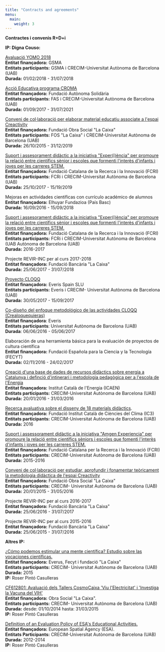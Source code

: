```yaml
---
title: "Contracts and agreements"
menu:
  main:
    weight: 3
---
```

**Contractes i convenis R+D+i**

**IP: Digna Couso:**

[Avaluació YOMO 2018](http://crecim.cat/avaluacio-yomo-2018/)\
**Entitat finançadora:** GSMA\
**Entitats participants:** GSMA i CRECIM-Universitat Autònoma de
Barcelona (UAB)\
**Durada:** 01/02/2018 - 31/07/2018

[Acció Educativa programa CROMA](http://crecim.cat/croma-2-0/)\
**Entitat finançadora:** Fundació Autònoma Solidària\
**Entitats participants:** FAS i CRECIM-Universitat Autònoma de
Barcelona (UAB)\
**Durada:** 01/09/2017 - 31/07/2021

[Conveni de col·laboració per elaborar material educatiu associate a
l\'espai Creactivity](http://crecim.cat/creactivity-2-0/)\
**Entitat finançadora:** Fundació Obra Social \"La Caixa\"\
**Entitats participants:** FOS \"La Caixa\" i CRECIM-Universitat
Autònoma de Barcelona (UAB)\
**Durada:** 26/10/2015 - 31/12/2019

[Suport i assesorament didàctic a la iniciativa \"Exper(i)ència\" per
promoure la relació entre científics sènior i escoles que formenti
l\'interès d\'infants i joves per les carreres
STEM.](http://crecim.cat/suport-i-assesorament-didactic-a-la-iniciativa-experiencia-per-promoure-la-relacio-entre-cientifics-seniors-i-escoles-que-fomenti-interes-dinfants-i-joves-per-les-carreres-s-3/)\
**Entitat finançadora:** Fundació Catalana de la Recerca i la Innovació
(FCRI)\
**Entitats participants:** FCRi i CRECIM-Universitat Autònoma de
Barcelona (UAB)\
**Durada:** 25/10/2017 - 15/19/2019

Mejoras en actividades científicas con currículo académico de alumnos\
**Entitat finançadora:** Elhuyar Fundazioa (País Basc)\
**Durada:** 16/09/2016 - 15/09/2018

[Suport i assesorament didàctic a la iniciativa \"Exper(i)ència\" per
promoure la relació entre científics sènior i escoles que formenti
l\'interès d\'infants i joves per les carreres
STEM.](http://crecim.cat/experiencia/suport-i-assesorament-didactic-a-al-iniciativa-experiencia-per-romoure-la-relacio-entre-cientifics-seniors-i-escoles-que-fomenti-interes-dinfants-i-joves-per-les-carreres-stem/)\
**Entitat finançadora:** Fundació Catalana de la Recerca i la Innovació
(FCRI)\
**Entitats participants:** FCRi i CRECIM-Universitat Autònoma de
Barcelona (UAB Autònoma de Barcelona (UAB)\
**Durada:** 2016-2017

Projecte REVIR-INC per al curs 2017-2018\
**Entitat finançadora:** Fundació Bancària \"La Caixa\"\
**Durada:** 25/06/2017 - 31/07/2018

[Proyecto
CLOQQ](http://crecim.cat/fundamentacion-teorica-de-la-plataforma-cloqq/)\
**Entitat finançadora:** Everis Spain SLU\
**Entitats participants:** Everis i CRECIM- Universitat Autònoma de
Barcelona (UAB)\
**Durada:** 30/05/2017 - 15/09/2017

[Co-diseño del enfoque metodológico de las actividades CLOQQ
(Crealoquequieras)](http://crecim.cat/experiencia/co-diseno-del-enfoque-metodologico-de-las-actividades-cloqq/)\
**Entitat finançadora**: Everis\
**Entitats participants**: Universitat Autònoma de Barcelona (UAB)\
**Durada**: 06/06/2016 - 05/06/2017

Elaboración de una herramienta básica para la evaluación de proyectos de
cultura científica\
**Entitat finançadora:** Fundació Española para la Ciencia y la
Tecnología (FECYT)\
**Durada:** 02/11/2016 - 24/02/2017

[Creació d\'una base de dades de recursos didàctics sobre energia a
Catalunya i definció d\'intinerari i metodologia pedagògica per a
l\'escola de l\'Energia](http://crecim.cat/experiencia/icaen-fase1/)\
**Entitat finançadora:** Institut Català de l\'Energia (ICAEN)\
**Entitats participants:** CRECIM-Universitat Autònoma de Barcelona
(UAB)\
**Durada:** 20/01/2016 - 31/03/2016

[Recerca avaluativa sobre el disseny de 18 materials
didàctics](http://crecim.cat/experiencia/recerca-avaluativa-sobre-el-disseny-de-18-materials-didactics/).\
**Entitat finançadora:** Fundació Institut Català de Ciències del Clima
(IC3)\
**Entitats participants:** CRECIM-Universitat Autònoma de Barcelona
(UAB)\
**Durada:** 2016

[Suport i assessorament didàctic a la iniciativa \"Amgen Experiencia\"
per promoure la relació entre científics sèniors i escoles que fomenti
l\'interès d\'infants i joves per les carreres
STEM.](http://crecim.cat/experiencia/amgen-experiencia/)\
**Entitat finançadora:** Fundació Catalana per la Recerca i la Innovació
(FCRI)\
**Entitats participants:** CRECIM-Universitat Autònoma de Barcelona
(UAB)\
**Durada:** 2015-2016

[Conveni de col·laboració per estudiar, aprofundir i fonamentar
teòricament la metodologia didàctica de l\'espai
Creactivity](http://crecim.cat/experiencia/creactivity-1/)\
**Entitat finançadora:** Fundació Obra Social \"La Caixa\"\
**Entitats participants:** CRECIM- Universitat Autònoma de Barcelona
(UAB)\
**Durada:** 20/01/2015 - 31/05/2016

Projecte REVIR-INC per al curs 2016-2017\
**Entitat finançadora:** Fundació Bancària \"La Caixa\"\
**Durada:** 25/06/2016 - 31/07/2017

Projecte REVIR-INC per al curs 2015-2016\
**Entitat finançadora:** Fundació Bancària \"La Caixa\"\
**Durada:** 25/06/2015 - 31/07/2016



**Altres IP:**

[¿Cómo podemos estimular una mente científica? Estudio sobre las
vocaciones
científicas.](http://crecim.cat/experiencia/suport-i-assessorament-a-estudio-sobre-vocaciones-cientificas/)\
**Entitat finançadora:** Everus, Fecyt i fundació \"La Caixa\"\
**Entitats participants:** CRECIM- Universitat Autònoma de Barcelona
(UAB)\
**Durada:** 2015\
**IP:** Roser Pintó Casulleras

[CF612801: Avaluació dels Tallers CosmoCaixa 'Viu l'Electricitat' i
'Investiga la Vacuna del
VIH'](http://crecim.cat/experiencia/avaluacio-dels-tallers-cosmocaixa-viu-lelectricitat-i-investiga-la-vacuna-del-vih/)\
**Entitat finançadora:** Obra Social "La Caixa".\
**Entitats participants:** CRECIM- Universitat Autònoma de Barcelona
(UAB)\
**Durada:** desde: 01/10/2014 hasta: 31/03/2015\
**IP:** Roser Pintó Casulleras

[Definition of an Evaluation Policy of ESA\'s Educational
Activities.](http://crecim.cat/experiencia/definition-of-an-evaluation-policy-of-esas-educational-activities/)\
**Entitat finançadora:** European Spatial Agency (ESA).\
**Entitats Participants:** CRECIM-Universitat Autònoma de Barcelona
(UAB)\
**Durada:** 2012-2014\
**IP:** Roser Pintó Casulleras
